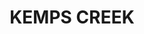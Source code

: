 ---
lastmod: '2025-04-06T06:05:20+00:00'
latitude: -33.87478
layout: suburb
longitude: 150.838225
postcode: '2178'
state: NSW
title: KEMPS CREEK
url: /nsw/kemps-creek/
---